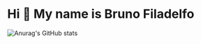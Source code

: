 Hi 👋 My name is Bruno Filadelfo
==========================

![Anurag's GitHub stats](https://github-readme-stats.vercel.app/api?username=Bruno-Filadelfo&theme=tokyonight&show_icons=true)

